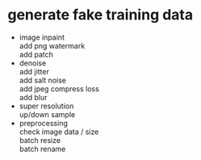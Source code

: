 generate fake training data  
========================== 
- image inpaint   
   add png watermark  
   add patch  
- denoise  
   add jitter  
   add salt noise  
   add jpeg compress loss  
   add blur  
- super resolution  
   up/down sample  
- preprocessing  
   check image data / size  
   batch resize  
   batch rename  
